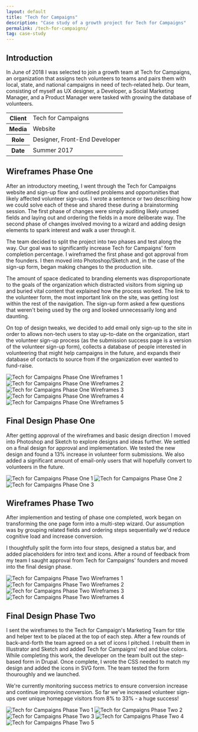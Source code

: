 ```yaml
---
layout: default
title: "Tech for Campaigns"
description: "Case study of a growth project for Tech for Campaigns"
permalink: /tech-for-campaigns/
tag: case-study
---
```


<section>
	<h2 class="visually-hidden">Introduction</h2>
	<div>
		<p>In June of 2018 I was selected to join a growth team at Tech for Campaigns, an organization that assigns tech volunteers to teams and pairs them with local, state, and national campaigns in need of tech-related help. Our team, consisting of myself as UX designer, a Developer, a Social Marketing Manager, and a Product Manager were tasked with growing the database of volunteers.</p>
	</div>
	<div>
		<table>
			<tbody>
				<tr>
					<th>Client</th>
					<td>Tech for Campaigns</td>
				</tr>
				<tr>
					<th>Media</th>
					<td>Website</td>
				</tr>
				<tr>
					<th>Role</th>
					<td>Designer, Front-End Developer</td>
				</tr>
				<tr>
					<th>Date</th>
					<td>Summer 2017</td>
				</tr>
			</tbody>
		</table>
	</div>
</section>
<section>
	<div>
		<h2>Wireframes Phase One</h2>
		<p>After an introductory meeting, I went through the Tech for Campaigns website and sign-up flow and outlined problems and opportunities that likely affected volunteer sign-ups. I wrote a sentence or two describing how we could solve each of these and shared these during a brainstorming session. The first phase of changes were simply auditing likely unused fields and laying out and ordering the fields in a more deliberate way. The second phase of changes involved moving to a wizard and adding design elements to spark interest and walk a user through it.</p>
		<p>The team decided to split the project into two phases and test along the way. Our goal was to significantly increase Tech for Campaigns' form completion percentage. I wireframed the first phase and got approval from the founders. I then moved into Photoshop/Sketch and, in the case of the sign-up form, began making changes to the production site.</p>
		<p>The amount of space dedicated to branding elements was disproportionate to the goals of the organization which distracted visitors from signing up and buried vital content that explained how the process worked. The link to the volunteer form, the most important link on the site, was getting lost within the rest of the navigation. The sign-up form asked a few questions that weren't being used by the org and looked unnecessarily long and daunting.</p>
		<p>On top of design tweaks, we decided to add email only sign-up to the site in order to allows non-tech users to stay up-to-date on the organization, start the volunteer sign-up process (as the submission success page is a version of the volunteer sign-up form), collects a database of people interested in volunteering that might help campaigns in the future, and expands their database of contacts to source from if the organization ever wanted to fund-raise.</p>
	</div>
	<div>
		<img src="https://jessetrippe-cdn-173419.appspot.com/tfc-wireframe-01.png" alt="Tech for Campaigns Phase One Wireframes 1">
		<img src="https://jessetrippe-cdn-173419.appspot.com/tfc-wireframe-03.png" alt="Tech for Campaigns Phase One Wireframes 2">
		<img src="https://jessetrippe-cdn-173419.appspot.com/tfc-wireframe-04.png" alt="Tech for Campaigns Phase One Wireframes 3">
	</div>
	<div>
		<img src="https://jessetrippe-cdn-173419.appspot.com/tfc-wireframe-03.png" alt="Tech for Campaigns Phase One Wireframes 4">
		<img src="https://jessetrippe-cdn-173419.appspot.com/tfc-wireframe-02.png" alt="Tech for Campaigns Phase One Wireframes 5">
	</div>
</section>
<section>
	<div>
		<h2>Final Design Phase One</h2>
		<p>After getting approval of the wireframes and basic design direction I moved into Photoshop and Sketch to explore designs and ideas further. We settled on a final design for approval and implementation. We tested the new design and found a 13% increase in volunteer form submissions. We also added a significant amount of email-only users that will hopefully convert to volunteers in the future.</p>
	</div>
	<div class="span-2">
		<img src="https://jessetrippe-cdn-173419.appspot.com/tfc-01.png" alt="Tech for Campaigns Phase One 1">
		<img src="https://jessetrippe-cdn-173419.appspot.com/tfc-02.png" alt="Tech for Campaigns Phase One 2">
		<img src="https://jessetrippe-cdn-173419.appspot.com/tfc-03.png" alt="Tech for Campaigns Phase One 3">
	</div>
</section>
<section>
	<div>
		<h2>Wireframes Phase Two</h2>
		<p>After implemention and testing of phase one completed, work began on transforming the one page form into a multi-step wizard. Our assumption was by grouping related fields and ordering steps sequentially we'd reduce cognitive load and increase conversion.</p>
		<p>I thoughtfully split the form into four steps, designed a status bar, and added placeholders for intro text and icons. After a round of feedback from my team I saught approval from Tech for Campaigns' founders and moved into the final design phase.</p>
	</div>
	<div>
		<img src="https://jessetrippe-cdn-173419.appspot.com/tfc-two-wireframe-01.png" alt="Tech for Campaigns Phase Two Wireframes 1">
		<img src="https://jessetrippe-cdn-173419.appspot.com/tfc-two-wireframe-02.png" alt="Tech for Campaigns Phase Two Wireframes 2">
	</div>
	<div>
		<img src="https://jessetrippe-cdn-173419.appspot.com/tfc-two-wireframe-03.png" alt="Tech for Campaigns Phase Two Wireframes 3">
		<img src="https://jessetrippe-cdn-173419.appspot.com/tfc-two-wireframe-04.png" alt="Tech for Campaigns Phase Two Wireframes 4">
	</div>
</section>
<section>
	<div>
		<h2>Final Design Phase Two</h2>
		<p>I sent the wireframes to the Tech for Campaign's Marketing Team for title and helper text to be placed at the top of each step. After a few rounds of back-and-forth the team agreed on a set of icons I pitched. I rebuilt them in Illustrator and Sketch and added Tech for Campaigns' red and blue colors. While completing this work, the developer on the team built out the step-based form in Drupal. Once complete, I wrote the CSS needed to match my design and added the icons in SVG form. The team tested the form thouroughly and we launched.</p>
		<p>We're currently monitoring success metrics to ensure conversion increase and continue improving conversion. So far we've increased volunteer sign-ups over unique homepage visitors from 8% to 33% - a huge success!</p>
	</div>
	<div class="span-2">
		<img src="https://jessetrippe-cdn-173419.appspot.com/tfc-two-01.png" alt="Tech for Campaigns Phase Two 1">
		<img src="https://jessetrippe-cdn-173419.appspot.com/tfc-two-02.png" alt="Tech for Campaigns Phase Two 2">
		<img src="https://jessetrippe-cdn-173419.appspot.com/tfc-two-03.png" alt="Tech for Campaigns Phase Two 3">
		<img src="https://jessetrippe-cdn-173419.appspot.com/tfc-two-04.png" alt="Tech for Campaigns Phase Two 4">
		<img src="https://jessetrippe-cdn-173419.appspot.com/tfc-two-05.png" alt="Tech for Campaigns Phase Two 5">
	</div>
</section>


